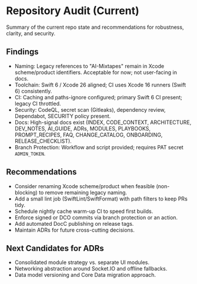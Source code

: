 # Repository Audit (Current)

Summary of the current repo state and recommendations for robustness, clarity, and security.

## Findings
- Naming: Legacy references to "AI-Mixtapes" remain in Xcode scheme/product identifiers. Acceptable for now; not user-facing in docs.
- Toolchain: Swift 6 / Xcode 26 aligned; CI uses Xcode 16 runners (Swift 6) consistently.
- CI: Caching and paths-ignore configured; primary Swift 6 CI present; legacy CI throttled.
- Security: CodeQL, secret scan (Gitleaks), dependency review, Dependabot, SECURITY policy present.
- Docs: High-signal docs exist (INDEX, CODE_CONTEXT, ARCHITECTURE, DEV_NOTES, AI_GUIDE, ADRs, MODULES, PLAYBOOKS, PROMPT_RECIPES, FAQ, CHANGE_CATALOG, ONBOARDING, RELEASE_CHECKLIST).
- Branch Protection: Workflow and script provided; requires PAT secret `ADMIN_TOKEN`.

## Recommendations
- Consider renaming Xcode scheme/product when feasible (non-blocking) to remove remaining legacy naming.
- Add a small lint job (SwiftLint/SwiftFormat) with path filters to keep PRs tidy.
- Schedule nightly cache warm-up CI to speed first builds.
- Enforce signed or DCO commits via branch protection or an action.
- Add automated DocC publishing on release tags.
- Maintain ADRs for future cross-cutting decisions.

## Next Candidates for ADRs
- Consolidated module strategy vs. separate UI modules.
- Networking abstraction around Socket.IO and offline fallbacks.
- Data model versioning and Core Data migration approach.

